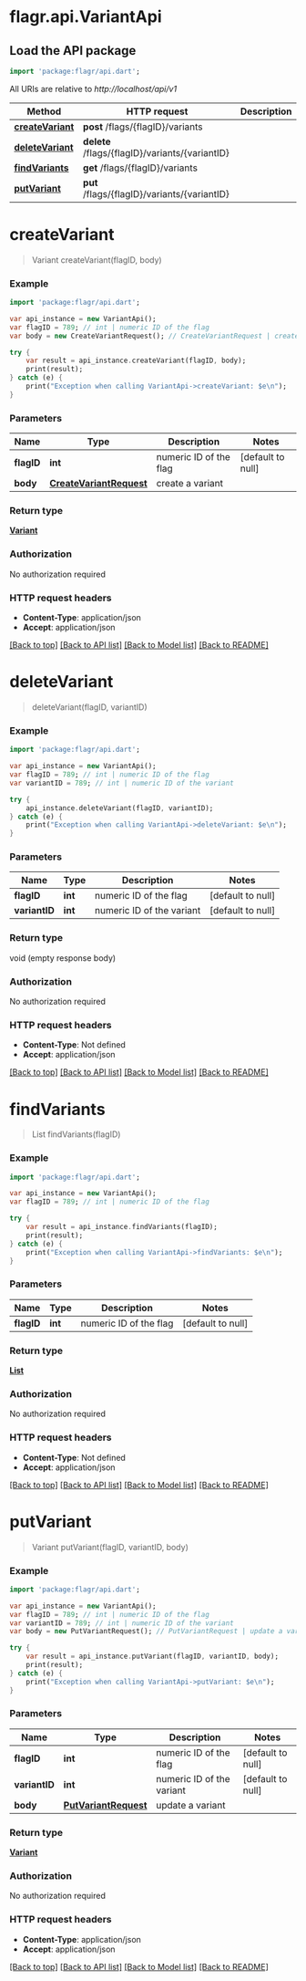 # flagr.api.VariantApi

## Load the API package
```dart
import 'package:flagr/api.dart';
```

All URIs are relative to *http://localhost/api/v1*

Method | HTTP request | Description
------------- | ------------- | -------------
[**createVariant**](VariantApi.md#createVariant) | **post** /flags/{flagID}/variants | 
[**deleteVariant**](VariantApi.md#deleteVariant) | **delete** /flags/{flagID}/variants/{variantID} | 
[**findVariants**](VariantApi.md#findVariants) | **get** /flags/{flagID}/variants | 
[**putVariant**](VariantApi.md#putVariant) | **put** /flags/{flagID}/variants/{variantID} | 


# **createVariant**
> Variant createVariant(flagID, body)



### Example 
```dart
import 'package:flagr/api.dart';

var api_instance = new VariantApi();
var flagID = 789; // int | numeric ID of the flag
var body = new CreateVariantRequest(); // CreateVariantRequest | create a variant

try { 
    var result = api_instance.createVariant(flagID, body);
    print(result);
} catch (e) {
    print("Exception when calling VariantApi->createVariant: $e\n");
}
```

### Parameters

Name | Type | Description  | Notes
------------- | ------------- | ------------- | -------------
 **flagID** | **int**| numeric ID of the flag | [default to null]
 **body** | [**CreateVariantRequest**](CreateVariantRequest.md)| create a variant | 

### Return type

[**Variant**](Variant.md)

### Authorization

No authorization required

### HTTP request headers

 - **Content-Type**: application/json
 - **Accept**: application/json

[[Back to top]](#) [[Back to API list]](../README.md#documentation-for-api-endpoints) [[Back to Model list]](../README.md#documentation-for-models) [[Back to README]](../README.md)

# **deleteVariant**
> deleteVariant(flagID, variantID)



### Example 
```dart
import 'package:flagr/api.dart';

var api_instance = new VariantApi();
var flagID = 789; // int | numeric ID of the flag
var variantID = 789; // int | numeric ID of the variant

try { 
    api_instance.deleteVariant(flagID, variantID);
} catch (e) {
    print("Exception when calling VariantApi->deleteVariant: $e\n");
}
```

### Parameters

Name | Type | Description  | Notes
------------- | ------------- | ------------- | -------------
 **flagID** | **int**| numeric ID of the flag | [default to null]
 **variantID** | **int**| numeric ID of the variant | [default to null]

### Return type

void (empty response body)

### Authorization

No authorization required

### HTTP request headers

 - **Content-Type**: Not defined
 - **Accept**: application/json

[[Back to top]](#) [[Back to API list]](../README.md#documentation-for-api-endpoints) [[Back to Model list]](../README.md#documentation-for-models) [[Back to README]](../README.md)

# **findVariants**
> List<Variant> findVariants(flagID)



### Example 
```dart
import 'package:flagr/api.dart';

var api_instance = new VariantApi();
var flagID = 789; // int | numeric ID of the flag

try { 
    var result = api_instance.findVariants(flagID);
    print(result);
} catch (e) {
    print("Exception when calling VariantApi->findVariants: $e\n");
}
```

### Parameters

Name | Type | Description  | Notes
------------- | ------------- | ------------- | -------------
 **flagID** | **int**| numeric ID of the flag | [default to null]

### Return type

[**List<Variant>**](Variant.md)

### Authorization

No authorization required

### HTTP request headers

 - **Content-Type**: Not defined
 - **Accept**: application/json

[[Back to top]](#) [[Back to API list]](../README.md#documentation-for-api-endpoints) [[Back to Model list]](../README.md#documentation-for-models) [[Back to README]](../README.md)

# **putVariant**
> Variant putVariant(flagID, variantID, body)



### Example 
```dart
import 'package:flagr/api.dart';

var api_instance = new VariantApi();
var flagID = 789; // int | numeric ID of the flag
var variantID = 789; // int | numeric ID of the variant
var body = new PutVariantRequest(); // PutVariantRequest | update a variant

try { 
    var result = api_instance.putVariant(flagID, variantID, body);
    print(result);
} catch (e) {
    print("Exception when calling VariantApi->putVariant: $e\n");
}
```

### Parameters

Name | Type | Description  | Notes
------------- | ------------- | ------------- | -------------
 **flagID** | **int**| numeric ID of the flag | [default to null]
 **variantID** | **int**| numeric ID of the variant | [default to null]
 **body** | [**PutVariantRequest**](PutVariantRequest.md)| update a variant | 

### Return type

[**Variant**](Variant.md)

### Authorization

No authorization required

### HTTP request headers

 - **Content-Type**: application/json
 - **Accept**: application/json

[[Back to top]](#) [[Back to API list]](../README.md#documentation-for-api-endpoints) [[Back to Model list]](../README.md#documentation-for-models) [[Back to README]](../README.md)

